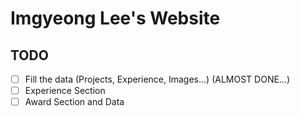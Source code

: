 # Imgyeong Lee's Website

## TODO

- [ ] Fill the data (Projects, Experience, Images...) (ALMOST DONE...)
- [ ] Experience Section
- [ ] Award Section and Data
